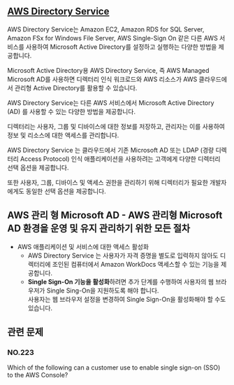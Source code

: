## [AWS Directory Service](https://docs.aws.amazon.com/ko_kr/directoryservice/latest/admin-guide/what_is.html)

AWS Directory Service는 Amazon EC2, Amazon RDS for SQL Server, Amazon FSx for Windows File Server, AWS Single-Sign On 같은 다른 AWS 서비스를 사용하여 Microsoft Active Directory를 설정하고 실행하는 다양한 방법을 제공합니다. 

Microsoft Active Directory용 AWS Directory Service, 즉 AWS Managed Microsoft AD를 사용하면 디렉터리 인식 워크로드와 AWS 리소스가 AWS 클라우드에서 관리형 Active Directory를 활용할 수 있습니다.

AWS Directory Service는 다른 AWS 서비스에서 Microsoft Active Directory (AD) 를 사용할 수 있는 다양한 방법을 제공합니다. 

디렉터리는 사용자, 그룹 및 디바이스에 대한 정보를 저장하고, 관리자는 이를 사용하여 정보 및 리소스에 대한 액세스를 관리합니다. 

AWS Directory Service 는 클라우드에서 기존 Microsoft AD 또는 LDAP (경량 디렉터리 Access Protocol) 인식 애플리케이션을 사용하려는 고객에게 다양한 디렉터리 선택 옵션을 제공합니다. 

또한 사용자, 그룹, 디바이스 및 액세스 권한을 관리하기 위해 디렉터리가 필요한 개발자에게도 동일한 선택 옵션을 제공합니다.

## AWS 관리 형 Microsoft AD - AWS 관리형 Microsoft AD 환경을 운영 및 유지 관리하기 위한 모든 절차

   * AWS 애플리케이션 및 서비스에 대한 액세스 활성화
      * AWS Directory Service 는 사용자가 자격 증명을 별도로 입력하지 않아도 디렉터리에 조인된 컴퓨터에서 Amazon WorkDocs 액세스할 수 있는 기능을 제공합니다.
      * **Single Sign-On 기능을 활성화**하려면 추가 단계를 수행하여 사용자의 웹 브라우저가 Single Sing-On을 지원하도록 해야 합니다. <br/>사용자는 웹 브라우저 설정을 변경하여 Single Sign-On을 활성화해야 할 수도 있습니다.

## 관련 문제

### NO.223 
Which of the following can a customer use to enable single sign-on (SSO) to the AWS Console?
